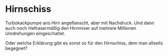 # Hirnschiss

Turbokackpumpe ans Hirn angeflanscht, aber mit Nachdruck.
Und dann auch noch Hellrasermäßig den Hirnmixer auf mehrere Millionen Umdrehungen eingeschaltet.

Oder welche Erklärung gibt es sonst so für den Hirnschiss, dem man allseits begegnet?

